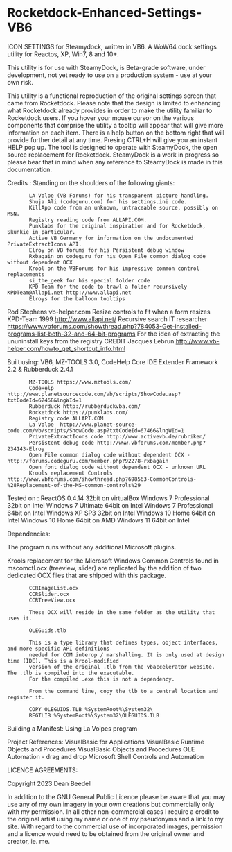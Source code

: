 # Rocketdock-Enhanced-Settings-VB6

ICON SETTINGS for Steamydock, written in VB6. A WoW64 dock settings
utility for Reactos, XP, Win7, 8 and 10+.

This utility is for use with SteamyDock, is Beta-grade software, under
development, not yet ready to use on a production system - use at your
own risk.

This utility is a functional reproduction of the original settings screen that came from Rocketdock. Please note that the design is limited to enhancing what Rocketdock already provides in order to make the utility familiar to Rocketdock users. If you hover your mouse cursor on the various components that comprise the utility a tooltip will appear that will give more information on each item. There is a help button on the bottom right that will provide further detail at any time. Presing CTRL+H will give you an instant HELP pop up.
The tool is designed to operate with SteamyDock, the open source replacement for Rocketdock. SteamyDock is a work in progress so please bear that in mind when any reference to SteamyDock is made in this documentation.

Credits : Standing on the shoulders of the following giants:

           LA Volpe (VB Forums) for his transparent picture handling.
           Shuja Ali (codeguru.com) for his settings.ini code.
           KillApp code from an unknown, untraceable source, possibly on MSN.
           Registry reading code from ALLAPI.COM.
           Punklabs for the original inspiration and for Rocketdock, Skunkie in particular.
           Active VB Germany for information on the undocumented PrivateExtractIcons API.
           Elroy on VB forums for his Persistent debug window
           Rxbagain on codeguru for his Open File common dialog code without dependent OCX
           Krool on the VBForums for his impressive common control replacements
           si_the_geek for his special folder code
           KPD-Team for the code to trawl a folder recursively KPDTeam@Allapi.net http://www.allapi.net
           Elroys for the balloon tooltips

Rod Stephens vb-helper.com Resize controls to fit when a form resizes
KPD-Team 1999 http://www.allapi.net/ Recursive search
IT researcher https://www.vbforums.com/showthread.php?784053-Get-installed-programs-list-both-32-and-64-bit-programs
For the idea of extracting the ununinstall keys from the registry
CREDIT Jacques Lebrun http://www.vb-helper.com/howto_get_shortcut_info.html

Built using: VB6, MZ-TOOLS 3.0, CodeHelp Core IDE Extender Framework 2.2 & Rubberduck 2.4.1

           MZ-TOOLS https://www.mztools.com/
           CodeHelp http://www.planetsourcecode.com/vb/scripts/ShowCode.asp?txtCodeId=62468&lngWId=1
           Rubberduck http://rubberduckvba.com/
           Rocketdock https://punklabs.com/
           Registry code ALLAPI.COM
           La Volpe  http://www.planet-source-code.com/vb/scripts/ShowCode.asp?txtCodeId=67466&lngWId=1
           PrivateExtractIcons code http://www.activevb.de/rubriken/
           Persistent debug code http://www.vbforums.com/member.php?234143-Elroy
           Open File common dialog code without dependent OCX - http://forums.codeguru.com/member.php?92278-rxbagain
           Open font dialog code without dependent OCX - unknown URL
           Krools replacement Controls http://www.vbforums.com/showthread.php?698563-CommonControls-%28Replacement-of-the-MS-common-controls%29

Tested on :
ReactOS 0.4.14 32bit on virtualBox
Windows 7 Professional 32bit on Intel
Windows 7 Ultimate 64bit on Intel
Windows 7 Professional 64bit on Intel
Windows XP SP3 32bit on Intel
Windows 10 Home 64bit on Intel
Windows 10 Home 64bit on AMD
Windows 11 64bit on Intel

Dependencies:

The program runs without any additional Microsoft plugins.

Krools replacement for the Microsoft Windows Common Controls found in
mscomctl.ocx (treeview, slider) are replicated by the addition of two
dedicated OCX files that are shipped with this package.

           CCRImageList.ocx
           CCRSlider.ocx
           CCRTreeView.ocx

           These OCX will reside in the same folder as the utility that uses it.

           OLEGuids.tlb

           This is a type library that defines types, object interfaces, and more specific API definitions
           needed for COM interop / marshalling. It is only used at design time (IDE). This is a Krool-modified
           version of the original .tlb from the vbaccelerator website. The .tlb is compiled into the executable.
           For the compiled .exe this is not a dependency.

           From the command line, copy the tlb to a central location and register it.

           COPY OLEGUIDS.TLB %SystemRoot%\System32\
           REGTLIB %SystemRoot%\System32\OLEGUIDS.TLB

Building a Manifest:
Using La Volpes program

Project References:
VisualBasic for Applications
VisualBasic Runtime Objects and Procedures
VisualBasic Objects and Procedures
OLE Automation - drag and drop
Microsoft Shell Controls and Automation

LICENCE AGREEMENTS:

Copyright 2023 Dean Beedell

In addition to the GNU General Public Licence please be aware that you may use
any of my own imagery in your own creations but commercially only with my
permission. In all other non-commercial cases I require a credit to the
original artist using my name or one of my pseudonyms and a link to my site.
With regard to the commercial use of incorporated images, permission and a
licence would need to be obtained from the original owner and creator, ie. me.

